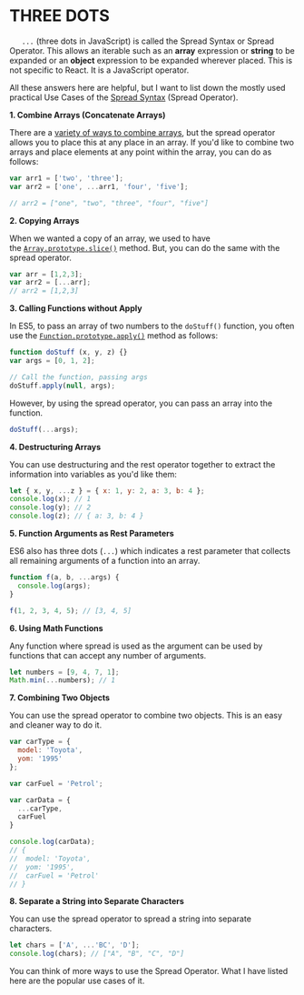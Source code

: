 # THREE DOTS

`   ...` (three dots in JavaScript) is called the Spread Syntax or Spread Operator. This allows an iterable such as an **array** expression or **string** to be expanded or an **object** expression to be expanded wherever placed. This is not specific to React. It is a JavaScript operator.

All these answers here are helpful, but I want to list down the mostly used practical Use Cases of the [Spread Syntax](https://developer.mozilla.org/en-US/docs/Web/JavaScript/Reference/Operators/Spread_syntax) (Spread Operator).

**1. Combine Arrays (Concatenate Arrays)**

There are a [variety of ways to combine arrays](https://davidwalsh.name/combining-js-arrays), but the spread operator allows you to place this at any place in an array. If you'd like to combine two arrays and place elements at any point within the array, you can do as follows:

```javascript
var arr1 = ['two', 'three'];
var arr2 = ['one', ...arr1, 'four', 'five'];

// arr2 = ["one", "two", "three", "four", "five"]
```

**2. Copying Arrays**

When we wanted a copy of an array, we used to have the [`Array.prototype.slice()`](https://developer.mozilla.org/en-US/docs/Web/JavaScript/Reference/Global_Objects/Array/slice) method. But, you can do the same with the spread operator.

```javascript
var arr = [1,2,3];
var arr2 = [...arr];
// arr2 = [1,2,3]
```

**3. Calling Functions without Apply**

In ES5, to pass an array of two numbers to the `doStuff()` function, you often use the [`Function.prototype.apply()`](https://developer.mozilla.org/en-US/docs/Web/JavaScript/Reference/Global_Objects/Function/apply) method as follows:

```javascript
function doStuff (x, y, z) {}
var args = [0, 1, 2];

// Call the function, passing args
doStuff.apply(null, args);
```

However, by using the spread operator, you can pass an array into the function.

```javascript
doStuff(...args);
```

**4. Destructuring Arrays**

You can use destructuring and the rest operator together to extract the information into variables as you'd like them:

```javascript
let { x, y, ...z } = { x: 1, y: 2, a: 3, b: 4 };
console.log(x); // 1
console.log(y); // 2
console.log(z); // { a: 3, b: 4 }
```

**5. Function Arguments as Rest Parameters**

ES6 also has three dots (`...`) which indicates a rest parameter that collects all remaining arguments of a function into an array.

```javascript
function f(a, b, ...args) {
  console.log(args);
}

f(1, 2, 3, 4, 5); // [3, 4, 5]
```

**6. Using Math Functions**

Any function where spread is used as the argument can be used by functions that can accept any number of arguments.

```javascript
let numbers = [9, 4, 7, 1];
Math.min(...numbers); // 1
```

**7. Combining Two Objects**

You can use the spread operator to combine two objects. This is an easy and cleaner way to do it.

```javascript
var carType = {
  model: 'Toyota',
  yom: '1995'
};

var carFuel = 'Petrol';

var carData = {
  ...carType,
  carFuel
}

console.log(carData);
// {
//  model: 'Toyota',
//  yom: '1995',
//  carFuel = 'Petrol'
// }
```

**8. Separate a String into Separate Characters**

You can use the spread operator to spread a string into separate characters.

```javascript
let chars = ['A', ...'BC', 'D'];
console.log(chars); // ["A", "B", "C", "D"]
```

You can think of more ways to use the Spread Operator. What I have listed here are the popular use cases of it.
